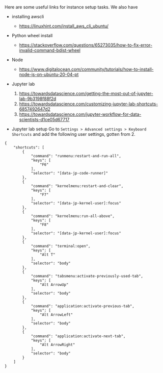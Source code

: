 Here are some useful links for instance setup tasks. We also have 

* installing awscli
    * https://linuxhint.com/install_aws_cli_ubuntu/

* Python wheel install
    * https://stackoverflow.com/questions/65273035/how-to-fix-error-invalid-command-bdist-wheel
    
* Node
    * https://www.digitalocean.com/community/tutorials/how-to-install-node-js-on-ubuntu-20-04-pt


* Jupyter lab
    1. https://towardsdatascience.com/getting-the-most-out-of-jupyter-lab-9b3198f88f2d
    2. https://towardsdatascience.com/customizing-jupyter-lab-shortcuts-6857492647d2
    3. https://towardsdatascience.com/jupyter-workflow-for-data-scientists-d1ce05d67717
    
    
    
* Jupyter lab setup
Go to `Settings > Advanced settings > Keyboard Shortcuts` and add the following user settings, gotten from 2.

```
{
    "shortcuts": [
        {
            "command": "runmenu:restart-and-run-all",
            "keys": [
                "F6"
            ],
            "selector": "[data-jp-code-runner]"
        },
        {
            "command": "kernelmenu:restart-and-clear",
            "keys": [
                "F7"
            ],
            "selector": "[data-jp-kernel-user]:focus"
        },
        {
            "command": "kernelmenu:run-all-above",
            "keys": [
                "F8"
            ],
            "selector": "[data-jp-kernel-user]:focus"
        },
        {
            "command": "terminal:open",
            "keys": [
                "Alt T"
            ],
            "selector": "body"
        },
        {
            "command": "tabsmenu:activate-previously-used-tab",
            "keys": [
                "Alt ArrowUp"
            ],
            "selector": "body"
        },
        {
            "command": "application:activate-previous-tab",
            "keys": [
                "Alt ArrowLeft"
            ],
            "selector": "body"
        },
        {
            "command": "application:activate-next-tab",
            "keys": [
                "Alt ArrowRight"
            ],
            "selector": "body"
        }
    ]
}
```

